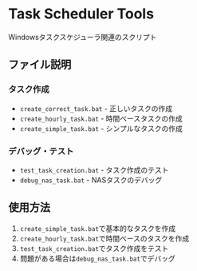 # Task Scheduler Tools

Windowsタスクスケジューラ関連のスクリプト

## ファイル説明

### タスク作成
- `create_correct_task.bat` - 正しいタスクの作成
- `create_hourly_task.bat` - 時間ベースタスクの作成
- `create_simple_task.bat` - シンプルなタスクの作成

### デバッグ・テスト
- `test_task_creation.bat` - タスク作成のテスト
- `debug_nas_task.bat` - NASタスクのデバッグ

## 使用方法

1. `create_simple_task.bat`で基本的なタスクを作成
2. `create_hourly_task.bat`で時間ベースのタスクを作成
3. `test_task_creation.bat`でタスク作成をテスト
4. 問題がある場合は`debug_nas_task.bat`でデバッグ

